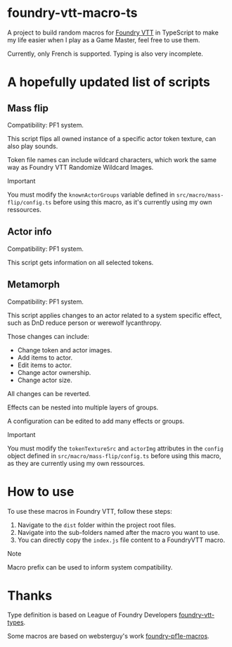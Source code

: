 # foundry-vtt-macro-ts

A project to build random macros for [Foundry VTT](https://foundryvtt.com/) in TypeScript to make my life easier when I play as a Game Master, feel free to use them.

Currently, only French is supported. Typing is also very incomplete.

# A hopefully updated list of scripts

## Mass flip

Compatibility: PF1 system.

This script flips all owned instance of a specific actor token texture, can also play sounds.

Token file names can include wildcard characters, which work the same way as Foundry VTT Randomize Wildcard Images.

> [!IMPORTANT]  
> You must modify the `knownActorGroups` variable defined in `src/macro/mass-flip/config.ts` before using this macro, as it's currently using my own ressources.

## Actor info

Compatibility: PF1 system.

This script gets information on all selected tokens.

## Metamorph

Compatibility: PF1 system.

This script applies changes to an actor related to a system specific effect, such as DnD reduce person or werewolf lycanthropy. 

Those changes can include:
- Change token and actor images.
- Add items to actor.
- Edit items to actor.
- Change actor ownership.
- Change actor size.

All changes can be reverted.

Effects can be nested into multiple layers of groups.

A configuration can be edited to add many effects or groups.

> [!IMPORTANT]  
> You must modify the `tokenTextureSrc` and `actorImg` attributes in the `config` object defined in `src/macro/mass-flip/config.ts` before using this macro, as they are currently using my own ressources.

# How to use

To use these macros in Foundry VTT, follow these steps:

1. Navigate to the `dist` folder within the project root files.
2. Navigate into the sub-folders named after the macro you want to use.
3. You can directly copy the `index.js` file content to a FoundryVTT macro.

> [!NOTE]  
> Macro prefix can be used to inform system compatibility.

# Thanks

Type definition is based on League of Foundry Developers [foundry-vtt-types](https://github.com/League-of-Foundry-Developers/foundry-vtt-types).

Some macros are based on websterguy's work [foundry-pf1e-macros](https://github.com/websterguy/foundry-pf1e-macros).
